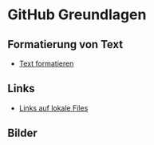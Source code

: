 # GitHub Greundlagen

## Formatierung von Text
+ [Text formatieren](Text_Formatieren.md)

## Links
+ [Links auf lokale Files](Lokaler_Link.md)

## Bilder
